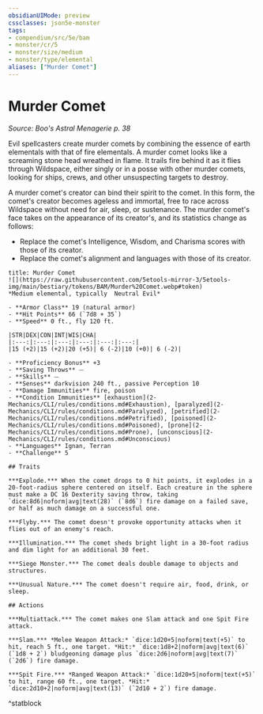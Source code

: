 ```yaml
---
obsidianUIMode: preview
cssclasses: json5e-monster
tags:
- compendium/src/5e/bam
- monster/cr/5
- monster/size/medium
- monster/type/elemental
aliases: ["Murder Comet"]
---
```

# Murder Comet
*Source: Boo's Astral Menagerie p. 38*  

Evil spellcasters create murder comets by combining the essence of earth elementals with that of fire elementals. A murder comet looks like a screaming stone head wreathed in flame. It trails fire behind it as it flies through Wildspace, either singly or in a posse with other murder comets, looking for ships, crews, and other unsuspecting targets to destroy.

A murder comet's creator can bind their spirit to the comet. In this form, the comet's creator becomes ageless and immortal, free to race across Wildspace without need for air, sleep, or sustenance. The murder comet's face takes on the appearance of its creator's, and its statistics change as follows:

- Replace the comet's Intelligence, Wisdom, and Charisma scores with those of its creator.  
- Replace the comet's alignment and languages with those of its creator.  

```ad-statblock
title: Murder Comet
![](https://raw.githubusercontent.com/5etools-mirror-3/5etools-img/main/bestiary/tokens/BAM/Murder%20Comet.webp#token)
*Medium elemental, typically  Neutral Evil*

- **Armor Class** 19 (natural armor)
- **Hit Points** 66 (`7d8 + 35`)
- **Speed** 0 ft., fly 120 ft.

|STR|DEX|CON|INT|WIS|CHA|
|:---:|:---:|:---:|:---:|:---:|:---:|
|15 (+2)|15 (+2)|20 (+5)| 6 (-2)|10 (+0)| 6 (-2)|

- **Proficiency Bonus** +3
- **Saving Throws** ⏤
- **Skills** ⏤
- **Senses** darkvision 240 ft., passive Perception 10
- **Damage Immunities** fire, poison
- **Condition Immunities** [exhaustion](2-Mechanics/CLI/rules/conditions.md#Exhaustion), [paralyzed](2-Mechanics/CLI/rules/conditions.md#Paralyzed), [petrified](2-Mechanics/CLI/rules/conditions.md#Petrified), [poisoned](2-Mechanics/CLI/rules/conditions.md#Poisoned), [prone](2-Mechanics/CLI/rules/conditions.md#Prone), [unconscious](2-Mechanics/CLI/rules/conditions.md#Unconscious)
- **Languages** Ignan, Terran
- **Challenge** 5

## Traits

***Explode.*** When the comet drops to 0 hit points, it explodes in a 20-foot-radius sphere centered on itself. Each creature in the sphere must make a DC 16 Dexterity saving throw, taking `dice:8d6|noform|avg|text(28)` (`8d6`) fire damage on a failed save, or half as much damage on a successful one.

***Flyby.*** The comet doesn't provoke opportunity attacks when it flies out of an enemy's reach.

***Illumination.*** The comet sheds bright light in a 30-foot radius and dim light for an additional 30 feet.

***Siege Monster.*** The comet deals double damage to objects and structures.

***Unusual Nature.*** The comet doesn't require air, food, drink, or sleep.

## Actions

***Multiattack.*** The comet makes one Slam attack and one Spit Fire attack.

***Slam.*** *Melee Weapon Attack:* `dice:1d20+5|noform|text(+5)` to hit, reach 5 ft., one target. *Hit:* `dice:1d8+2|noform|avg|text(6)` (`1d8 + 2`) bludgeoning damage plus `dice:2d6|noform|avg|text(7)` (`2d6`) fire damage.

***Spit Fire.*** *Ranged Weapon Attack:* `dice:1d20+5|noform|text(+5)` to hit, range 60 ft., one target. *Hit:* `dice:2d10+2|noform|avg|text(13)` (`2d10 + 2`) fire damage.
```
^statblock